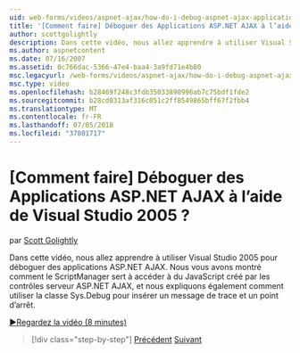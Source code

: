 ```yaml
---
uid: web-forms/videos/aspnet-ajax/how-do-i-debug-aspnet-ajax-applications-using-visual-studio-2005
title: '[Comment faire] Déboguer des Applications ASP.NET AJAX à l’aide de Visual Studio 2005 ? | Microsoft Docs'
author: scottgolightly
description: Dans cette vidéo, nous allez apprendre à utiliser Visual Studio 2005 pour déboguer des applications ASP.NET AJAX. Nous vous avons montré comment le ScriptManager sert à accéder à l’interface JavaScript...
ms.author: aspnetcontent
ms.date: 07/16/2007
ms.assetid: 0c766dac-5366-47e4-baa4-3a9fd71e4b80
msc.legacyurl: /web-forms/videos/aspnet-ajax/how-do-i-debug-aspnet-ajax-applications-using-visual-studio-2005
msc.type: video
ms.openlocfilehash: b28469f248c3fdb35033890996ab7c75bdf1fde2
ms.sourcegitcommit: b28cd0313af316c051c2ff8549865bff67f2fbb4
ms.translationtype: MT
ms.contentlocale: fr-FR
ms.lasthandoff: 07/05/2018
ms.locfileid: "37801717"
---
```

<a name="how-do-i-debug-aspnet-ajax-applications-using-visual-studio-2005"></a>[Comment faire] Déboguer des Applications ASP.NET AJAX à l’aide de Visual Studio 2005 ?
====================
par [Scott Golightly](https://github.com/scottgolightly)

Dans cette vidéo, nous allez apprendre à utiliser Visual Studio 2005 pour déboguer des applications ASP.NET AJAX. Nous vous avons montré comment le ScriptManager sert à accéder à du JavaScript créé par les contrôles serveur ASP.NET AJAX, et nous expliquons également comment utiliser la classe Sys.Debug pour insérer un message de trace et un point d’arrêt.

[&#9654;Regardez la vidéo (8 minutes)](https://channel9.msdn.com/Blogs/ASP-NET-Site-Videos/how-do-i-debug-aspnet-ajax-applications-using-visual-studio-2005)

> [!div class="step-by-step"]
> [Précédent](how-do-i-use-the-aspnet-ajax-profile-services.md)
> [Suivant](how-do-i-build-a-custom-aspnet-ajax-server-control.md)
